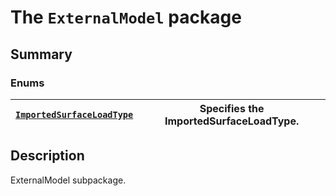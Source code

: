 # The `ExternalModel` package

## Summary

### Enums

| [`ImportedSurfaceLoadType`](ImportedSurfaceLoadType.md#ImportedSurfaceLoadType)   | Specifies the ImportedSurfaceLoadType.   |
|-----------------------------------------------------------------------------------|------------------------------------------|

## Description

ExternalModel subpackage.

<!-- !! processed by numpydoc !! -->
